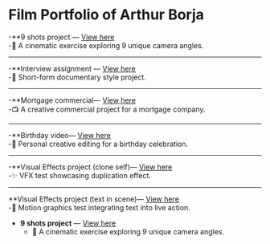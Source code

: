 # Film Portfolio of Arthur Borja


  -**9 shots project — [View here](https://drive.google.com/file/d/1TWXeyGKuX9XTpB-iu2j1h4IOMhHLHoXU/view?usp=sharing)<br>
    -🎥 A cinematic exercise exploring 9 unique camera angles.

---

  -**Interview assignment — [View here](https://drive.google.com/file/d/10GERBlj0OG0gO9Q1GHzU4exfOSvcEc1A/view?usp=drive_link)<br>
    -📰 Short-form documentary style project.

---

  -**Mortgage commercial— [View here](https://drive.google.com/file/d/14s2M8BVxVy5hdv79ht2pcPvuv3EAhnYO/view?usp=drive_link)<br>
    -📺 A creative commercial project for a mortgage company.

---

  -**Birthday video— [View here](https://youtu.be/JC4AgGthXwY?si=IWVgM2ycjlSySgFg)<br>
    -🎉 Personal creative editing for a birthday celebration.

---

  -**Visual Effects project (clone self)— [View here](https://youtu.be/VunDgrEQASg?si=M2X4TppjFRDvh7k-)<br>
    -✨ VFX test showcasing duplication effect.

---

**Visual Effects project (text in scene)— [View here](https://youtu.be/55h6FQWwrK4?si=Of628toSZzYY8b3w)<br>
  -📝 Motion graphics test integrating text into live action.

- **9 shots project** — [View here](...)
  - 🎥 A cinematic exercise exploring 9 unique camera angles.
